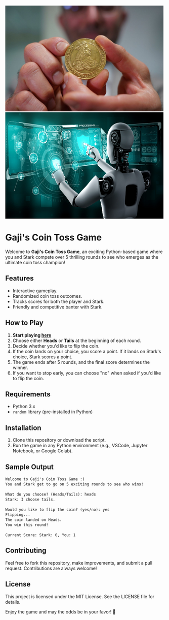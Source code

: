 <p float="left">
  <img src="coin.jpg" width="500" />
  <img src="stark.jpeg" width="500" height= 335 />
</p>

# Gaji's Coin Toss Game

Welcome to **Gaji's Coin Toss Game**, an exciting Python-based game where you and Stark compete over 5 thrilling rounds to see who emerges as the ultimate coin toss champion!

## Features
- Interactive gameplay.
- Randomized coin toss outcomes.
- Tracks scores for both the player and Stark.
- Friendly and competitive banter with Stark.

## How to Play
1. **Start playing [here](https://tinyurl.com/Gaji-Coin-toss-game)**
2. Choose either **Heads** or **Tails** at the beginning of each round.
3. Decide whether you'd like to flip the coin.
4. If the coin lands on your choice, you score a point. If it lands on Stark's choice, Stark scores a point.
5. The game ends after 5 rounds, and the final score determines the winner.
6. If you want to stop early, you can choose "no" when asked if you'd like to flip the coin.

## Requirements
- Python 3.x
- `random` library (pre-installed in Python)

## Installation
1. Clone this repository or download the script.
2. Run the game in any Python environment (e.g., VSCode, Jupyter Notebook, or Google Colab).

## Sample Output
```
Welcome to Gaji's Coin Toss Game :)
You and Stark get to go on 5 exciting rounds to see who wins!

What do you choose? (Heads/Tails): heads
Stark: I choose tails.

Would you like to flip the coin? (yes/no): yes
Flipping...
The coin landed on Heads.
You win this round!

Current Score: Stark: 0, You: 1
```

## Contributing
Feel free to fork this repository, make improvements, and submit a pull request. Contributions are always welcome!

## License
This project is licensed under the MIT License. See the LICENSE file for details.

Enjoy the game and may the odds be in your favor! 🎉
